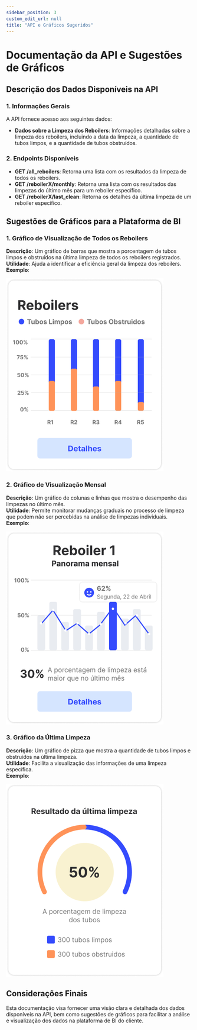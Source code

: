 ```yaml
---
sidebar_position: 3
custom_edit_url: null
title: "API e Gráficos Sugeridos"
---
```


# Documentação da API e Sugestões de Gráficos

## Descrição dos Dados Disponíveis na API

### 1. Informações Gerais
A API fornece acesso aos seguintes dados:
- **Dados sobre a Limpeza dos Reboilers**: Informações detalhadas sobre a limpeza dos reboilers, incluindo a data da limpeza, a quantidade de tubos limpos, e a quantidade de tubos obstruídos.

### 2. Endpoints Disponíveis
- **GET /all_reboilers**: Retorna uma lista com os resultados da limpeza de todos os reboilers.
- **GET /reboilerX/monthly**: Retorna uma lista com os resultados das limpezas do último mês para um reboiler específico.
- **GET /reboilerX/last_clean**: Retorna os detalhes da última limpeza de um reboiler específico.

## Sugestões de Gráficos para a Plataforma de BI

### 1. Gráfico de Visualização de Todos os Reboilers
**Descrição**: Um gráfico de barras que mostra a porcentagem de tubos limpos e obstruídos na última limpeza de todos os reboilers registrados.  
**Utilidade**: Ajuda a identificar a eficiência geral da limpeza dos reboilers.  
**Exemplo**:

![Gráfico de Visualização de Todos os Reboilers](../../../static/img/Graficos/GraficoTR.png)

### 2. Gráfico de Visualização Mensal
**Descrição**: Um gráfico de colunas e linhas que mostra o desempenho das limpezas no último mês.  
**Utilidade**: Permite monitorar mudanças graduais no processo de limpeza que podem não ser percebidas na análise de limpezas individuais.  
**Exemplo**:

![Gráfico de Visualização Mensal](../../../static/img/Graficos/GraficoM.png)

### 3. Gráfico da Última Limpeza
**Descrição**: Um gráfico de pizza que mostra a quantidade de tubos limpos e obstruídos na última limpeza.  
**Utilidade**: Facilita a visualização das informações de uma limpeza específica.  
**Exemplo**:

![Gráfico da Última Limpeza](../../../static/img/Graficos/GraficoUL.png)

## Considerações Finais
Esta documentação visa fornecer uma visão clara e detalhada dos dados disponíveis na API, bem como sugestões de gráficos para facilitar a análise e visualização dos dados na plataforma de BI do cliente.



